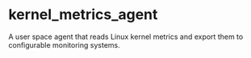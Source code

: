 # kernel_metrics_agent

A user space agent that reads Linux kernel metrics and export them to configurable monitoring systems.
